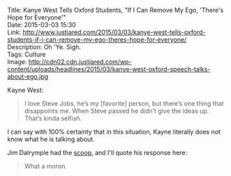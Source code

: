 Title: Kanye West Tells Oxford Students, "If I Can Remove My Ego, 'There's Hope for Everyone'"  
Date: 2015-03-03 15:30  
Link: http://www.justjared.com/2015/03/03/kanye-west-tells-oxford-students-if-i-can-remove-my-ego-theres-hope-for-everyone/  
Description: Oh 'Ye. Sigh.  
Tags: Culture  
Image: http://cdn02.cdn.justjared.com/wp-content/uploads/headlines/2015/03/kanye-west-oxford-speech-talks-about-ego.jpg  

Kayne West:

> I love Steve Jobs, he’s my [favorite] person, but there’s one thing that disappoints me. When Steve passed he didn’t give the ideas up. That’s kinda selfish.

I can say with 100% certainty that in this situation, Kayne literally does not know what he is talking about.

Jim Dalrymple had the [scoop][loopinsight], and I'll quote his response here:

> What a moron.

[loopinsight]: http://www.loopinsight.com/2015/03/03/fuck-off-kayne/ "Jim Dalrymple hating on Kayne"